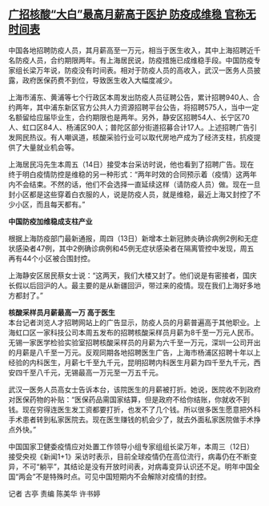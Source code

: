<!--1665729240000-->
[广招核酸“大白”最高月薪高于医护 防疫成维稳 官称无时间表](https://www.rfa.org/mandarin/yataibaodao/gt-10142022023255.html)
------

<p>中国各地招聘防疫人员，其月薪高至一万元，相当于医生收入，其中上海招聘近千名防疫人员，合约期限两年。有上海居民说，防疫措施已成维稳手段。中国防疫专家组长梁万年说，防疫没有时间表。相对于防疫人员的高收入，武汉一医务人员披露，政府医保药费不到位，导致医生收入大幅度减少。</p><p>上海市浦东、黄浦等七个行政区本周发出防疫人员征聘公告，累计招聘940人、合约两年，其中浦东新区官方公共人力资源招聘平台公告，将招聘575人，当中一定名额留给应届毕业生，合约期限也是两年。另外，静安区招聘54人、长宁区70人、虹口区84人、杨浦区90人；普陀区部分街道招募合计17人。上述招聘广告引发网民热议。有人嘲讽道，核酸采验行业可以取代房地产成为了经济支柱，抗疫提供了大量就业机会等。</p><p>上海居民冯先生本周五（14日）接受本台采访时说，他也看到了招聘广告。现在终于明白疫情防控是维稳的另一种形式：“两年时效的合同预示着（疫情）这两年内不会结束。不然的话，他们不会选择一直延续这样（请防疫人员）做。现在一旦封小区都是这些穿着白衣服的人，说是防疫人员，就是维稳，最近上海又封控了不少小区，而且每天都有。”</p><p><strong>中国防疫加维稳成支柱产业</strong></p><p>根据上海防疫部门最新通报，周四（13日）新增本土新冠肺炎确诊病例2例和无症状感染者47例，其中2例确诊病例和45例无症状感染者在隔离管控中发现，周五再有44个小区被合围封控。</p><p>上海静安区居民蔡女士说：“这两天，我们大楼又封了。他们说是有密接者，国庆长假以后回沪的人。最主要的是从新疆回沪，带过来的疫情。现在我们上海好多地方都封了。”</p><p><strong>核酸采样员月薪最高一万 高于医生</strong><br/>本台记者浏览人才招聘网站上的广告显示，防疫人员的月薪普遍高于其他职业。上海虹口区一家科技公司本周五发布的招聘核酸采样员月薪为8千至一万元人民币。无锡一家医学检验实验室招聘核酸采样员的月薪为六千至一万元，深圳一公司开出的月薪是八千至一万元。反观同期各地招聘医生广告，上海市杨浦区招聘十年以上经验的内科医生，月薪七千至九千元，昆明招聘内科医生月薪为四千至九千元，西安四千至八千元，无锡最高一万元至一万五千元。</p><p>武汉一医务人员高女士告诉本台，该院医生的月薪被打折。她说，医院收不到政府对医保药物的补贴：“医保药品需国家结算，但是政府不给你结账，你就收不到钱。现在穷得连医生发工资都要打折，也发不了几个钱。所以很多医生愿意把外科手术患者转到私家医院去。现在医生赚钱的机会少了，就去外面私家医院做手术挣点外快。”</p><p>中国国家卫健委疫情应对处置工作领导小组专家组组长梁万年，本周三（12日）接受央视《新闻1+1》采访时表示，目前全球疫情仍在高位流行，病毒仍在不断变异，不可“躺平”，其结论是没有开放时间表，对病毒变异认识还不足。明年中国全国“两会”不是特殊时点。可见中国短期内不会解除对疫情的封控。</p><p>记者 古亭 责编 陈美华 许书婷</p>
